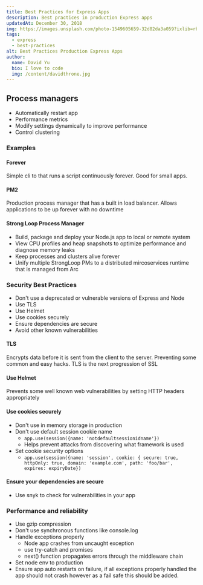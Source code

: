 ```yaml
---
title: Best Practices for Express Apps
description: Best practices in production Express apps
updatedAt: December 30, 2018
img: https://images.unsplash.com/photo-1549605659-32d82da3a059?ixlib=rb-1.2.1&ixid=eyJhcHBfaWQiOjEyMDd9&auto=format&fit=crop&w=634&q=60
tags:
  - express
  - best-practices
alt: Best Practices Production Express Apps
author:
  name: David Yu
  bio: I love to code
  img: /content/davidthrone.jpg
---
```


## Process managers

- Automatically restart app
- Performance metrics
- Modify settings dynamically to improve performance
- Control clustering

### Examples

#### Forever

Simple cli to that runs a script continuously forever. Good for small apps.

#### PM2

Production process manager that has a built in load balancer. Allows applications to be up forever with no downtime

#### Strong Loop Process Manager

- Build, package and deploy your Node.js app to local or remote system
- View CPU profiles and heap snapshots to optimize performance and diagnose memory leaks
- Keep processes and clusters alive forever
- Unify multiple StrongLoop PMs to a distributed mircoservices runtime that is managed from Arc

### Security Best Practices

- Don't use a deprecated or vulnerable versions of Express and Node
- Use TLS
- Use Helmet
- Use cookies securely
- Ensure dependencies are secure
- Avoid other known vulnerabilities

#### TLS

Encrypts data before it is sent from the client to the server. Preventing some common and easy hacks. TLS is the next progression of SSL

#### Use Helmet

Prevents some well known web vulnerabilities by setting HTTP headers appropriately

#### Use cookies securely

- Don't use in memory storage in production
- Don't use default session cookie name
  - `app.use(session({name: 'notdefaultsessionidname'})`
  - Helps prevent attacks from discovering what framework is used
- Set cookie security options
  - `app.use(session({name: 'session', cookie: { secure: true, httpOnly: true, domain: 'example.com', path: 'foo/bar', expires: expiryDate})`

#### Ensure your dependencies are secure

- Use snyk to check for vulnerabilities in your app

### Performance and reliability

- Use gzip compression
- Don't use synchronous functions like console.log
- Handle exceptions properly
  - Node app crashes from uncaught exception
  - use try-catch and promises
  - next() function propagates errors through the middleware chain
- Set node env to production
- Ensure app auto restarts on failure, if all exceptions properly handled the app should not crash however as a fail safe this should be added.
